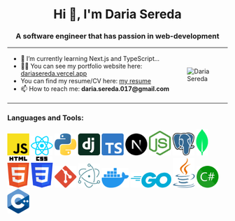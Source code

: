 
<h1 align="center">Hi 👋, I'm Daria Sereda</h1>
<h3 align="center">A software engineer that has passion in web-development</h3>
<table align="center">
  <tr>
    <td>
      <ul>
        <li>🌱 I’m currently learning Next.js and TypeScript...</li>
        <li>👨‍💻 You can see my portfolio website here: <a href="https://dariasereda.vercel.app">dariasereda.vercel.app</a></li>
        <li>You can find my resume/CV here: <a href="https://drive.google.com/file/d/12XRj5xEdFJ_jZX8N0WRJp6UGMKJj0zie/view?usp=sharing">my resume</a></li>
        <li>📫 How to reach me: <b>daria.sereda.017@gmail.com</b></li>
      </ul>
    </td>
      <td>
      <img width="400" src="https://img.freepik.com/free-vector/colorful-illustration-female-programmer-working_23-2148277397.jpg" alt="Daria Sereda">
    </td>
  </tr>
</table>

<h3 align="left">Languages and Tools:</h3>
<p>
  <img width="50" src="https://github.com/leffin23/leffin23/blob/main/javascript.svg"/>
  <img width="50" src="https://github.com/leffin23/leffin23/blob/main/react.svg"/>
  <img width="50" src="https://github.com/leffin23/leffin23/blob/main/python.svg"/>
  <img width="50" src="https://github.com/leffin23/leffin23/blob/main/django-icon.svg"/>
  <img width="50" src="https://github.com/leffin23/leffin23/blob/main/typescript-icon.svg"/>
  <img width="50" src="https://github.com/leffin23/leffin23/blob/main/nextjs-icon.svg"/>
  <img width="50" src="https://github.com/leffin23/leffin23/blob/main/nodejs-icon.svg"/>
  <img width="50" src="https://github.com/leffin23/leffin23/blob/main/postgresql.svg"/>
  <img height="60" src="https://github.com/leffin23/leffin23/blob/main/mongodb-icon.svg"/>  
  <img width="50" src="https://github.com/leffin23/leffin23/blob/main/html-5.svg"/>
  <img width="50" src="https://github.com/leffin23/leffin23/blob/main/css-3.svg"/>
  <img width="50" src="https://github.com/leffin23/leffin23/blob/main/git-icon.svg"/>
   <img width="50" src="https://github.com/leffin23/leffin23/blob/main/electron.svg"/>
   <img height="45" src="https://github.com/leffin23/leffin23/blob/main/docker-icon.svg"/>
    <img height="35" src="https://github.com/leffin23/leffin23/blob/main/go.svg"/>
  <img width="50" src="https://github.com/leffin23/leffin23/blob/main/java.svg"/>
    <img width="50" src="https://github.com/leffin23/leffin23/blob/main/c-sharp.svg"/>
 <img width="50" src="https://github.com/leffin23/leffin23/blob/main/c-plusplus.svg"/>
</p>
